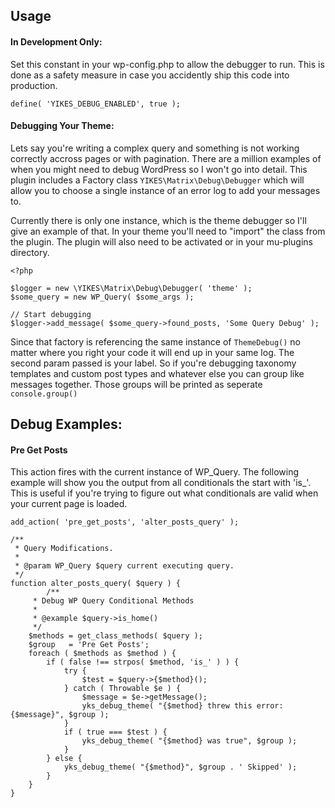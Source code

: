 ## Usage

#### In Development Only:
Set this constant in your wp-config.php to allow the debugger to run. This is done as a safety measure in case you accidently ship this code into production.

```
define( 'YIKES_DEBUG_ENABLED', true );
```

#### Debugging Your Theme:
Lets say you're writing a complex query and something is not working correctly accross pages or with pagination. There are a million examples of when you might need to debug WordPress so I won't go into detail. This plugin includes a Factory class `YIKES\Matrix\Debug\Debugger` which will allow you to choose a single instance of an error log to add your messages to.

Currently there is only one instance, which is the theme debugger so I'll give an example of that. In your theme you'll need to "import" the class from the plugin. The plugin will also need to be activated or in your mu-plugins directory.

```
<?php

$logger = new \YIKES\Matrix\Debug\Debugger( 'theme' );
$some_query = new WP_Query( $some_args );

// Start debugging
$logger->add_message( $some_query->found_posts, 'Some Query Debug' );
```

Since that factory is referencing the same instance of `ThemeDebug()` no matter where you right your code it will end up in your same log. The second param passed is your label. So if you're debugging taxonomy templates and custom post types and whatever else you can group like messages together. Those groups will be printed as seperate `console.group()`

## Debug Examples:

#### Pre Get Posts
This action fires with the current instance of WP_Query. The following example will show you the output from all conditionals the start with 'is_'. This is useful if you're trying to figure out what conditionals are valid when your current page is loaded.

```
add_action( 'pre_get_posts', 'alter_posts_query' );

/**
 * Query Modifications.
 *
 * @param WP_Query $query current executing query.
 */
function alter_posts_query( $query ) {
    	/**
	 * Debug WP Query Conditional Methods
	 *
	 * @example $query->is_home()
	 */
	$methods = get_class_methods( $query );
	$group   = 'Pre Get Posts';
	foreach ( $methods as $method ) {
		if ( false !== strpos( $method, 'is_' ) ) {
			try {
				$test = $query->{$method}();
			} catch ( Throwable $e ) {
				$message = $e->getMessage();
				yks_debug_theme( "{$method} threw this error: {$message}", $group );
			}
			if ( true === $test ) {
				yks_debug_theme( "{$method} was true", $group );
			}
		} else {
			yks_debug_theme( "{$method}", $group . ' Skipped' );
		}
	}
}
```
